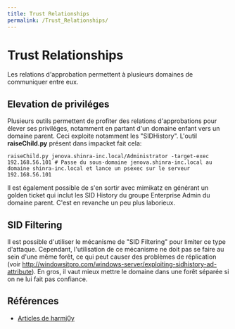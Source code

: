 ```yaml
---
title: Trust Relationships
permalink: /Trust_Relationships/
---
```


# Trust Relationships

Les relations d'approbation permettent à plusieurs domaines de communiquer entre eux.

## Elevation de priviléges
Plusieurs outils permettent de profiter des relations d'approbations pour élever ses priviléges, notamment en partant d'un domaine enfant vers un domaine parent. Ceci exploite notamment les "SIDHistory". L'outil **raiseChild.py** présent dans impacket fait cela:
```
raiseChild.py jenova.shinra-inc.local/Administrator -target-exec 192.168.56.101 # Passe du sous-domaine jenova.shinra-inc.local au domaine shinra-inc.local et lance un psexec sur le serveur 192.168.56.101
```

Il est également possible de s'en sortir avec mimikatz en générant un golden ticket qui inclut les SID History du groupe Enterprise Admin du domaine parent. C'est en revanche un peu plus laborieux.

## SID Filtering
Il est possible d'utiliser le mécanisme de "SID Filtering" pour limiter ce type d'attaque. Cependant, l'utilisation de ce mécanisme ne doit pas se faire au sein d'une même forêt, ce qui peut causer des problèmes de réplication (voir http://windowsitpro.com/windows-server/exploiting-sidhistory-ad-attribute). En gros, il vaut mieux mettre le domaine dans une forêt séparée si on ne lui fait pas confiance.

Références
----------
- [Articles de harmj0y](http://www.harmj0y.net/blog/tag/domain-trusts/)
